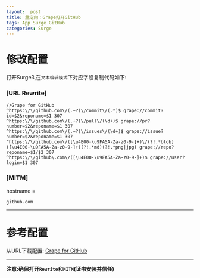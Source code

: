 ```yaml
---
layout:  post
title: 重定向：Grape打开GitHub
tags: App Surge GitHub
categories: Surge
---
```


# 修改配置
打开Surge3,在`文本编辑模式`下对应字段复制代码如下:

### [URL Rewrite]
```
//Grape for GitHub
^https:\/\/github.com\/(.+?)\/commit\/(.*)$ grape://commit?id=$2&reponame=$1 307
^https:\/\/github.com\/(.+?)\/pull\/(\d+)$ grape://pr?number=$2&reponame=$1 307
^https:\/\/github.com\/(.+?)\/issues\/(\d+)$ grape://issue?number=$2&reponame=$1 307
^https:\/\/github.com\/([\u4E00-\u9FA5A-Za-z0-9-]+)\/(?!.*blob)([\u4E00-\u9FA5A-Za-z0-9-]+)(?!.*md)(?!.*png|jpg) grape://repo?reponame=$1/$2 307
^https:\/\/github\.com\/([\u4E00-\u9FA5A-Za-z0-9-]+)$ grape://user?login=$1 307
```

### [MITM]

hostname =

```
github.com
```



---
# 参考配置

从URL下载配置:
[Grape for GitHub](https://raw.githubusercontent.com/ydzydzydz/Rules/master/conf/grape.conf)

---
**注意:确保打开`Rewrite`和`MITM`(证书安装并信任)**